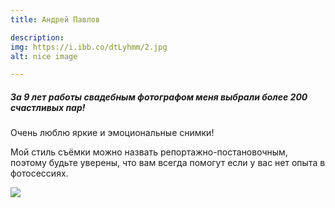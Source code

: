 ```yaml
---
title: Андрей Павлов

description:
img: https://i.ibb.co/dtLyhmm/2.jpg
alt: nice image

---
```



<div class="block_cont">

<div class="container">
<div class="row">
<div class="col-md-6">

<h5> За 9 лет работы свадебным фотографом меня выбрали более 200 счастливых пар! </h5>
<p>
Очень люблю яркие и эмоциональные снимки! </p>
<p>
Мой стиль съёмки можно назвать репортажно-постановочным, поэтому будьте уверены, что вам всегда помогут если у вас нет опыта в фотосессиях.
</p>
</div>
<div class="col-md-6">


<img src="https://i.ibb.co/dtLyhmm/2.jpg" class="img_content"/>

</div>

</div>
</div></div>